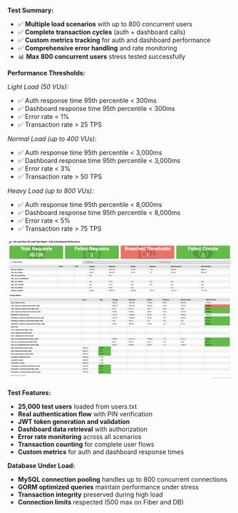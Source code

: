
**Test Summary:**
- ✅ **Multiple load scenarios** with up to 800 concurrent users
- ✅ **Complete transaction cycles** (auth + dashboard calls)
- ✅ **Custom metrics tracking** for auth and dashboard performance
- ✅ **Comprehensive error handling** and rate monitoring
- 📊 **Max 800 concurrent users** stress tested successfully

**Performance Thresholds:**

*Light Load (50 VUs):*
- ✅ Auth response time 95th percentile < 300ms
- ✅ Dashboard response time 95th percentile < 300ms
- ✅ Error rate < 1%
- ✅ Transaction rate > 25 TPS

*Normal Load (up to 400 VUs):*
- ✅ Auth response time 95th percentile < 3,000ms
- ✅ Dashboard response time 95th percentile < 3,000ms  
- ✅ Error rate < 3%
- ✅ Transaction rate > 50 TPS

*Heavy Load (up to 800 VUs):*
- ✅ Auth response time 95th percentile < 8,000ms
- ✅ Dashboard response time 95th percentile < 8,000ms
- ✅ Error rate < 5%
- ✅ Transaction rate > 75 TPS

![Stress Test Result](summary-k6.png)

**Test Features:**
- **25,000 test users** loaded from users.txt
- **Real authentication flow** with PIN verification
- **JWT token generation and validation**
- **Dashboard data retrieval** with authorization
- **Error rate monitoring** across all scenarios
- **Transaction counting** for complete user flows
- **Custom metrics** for auth and dashboard response times

**Database Under Load:**
- **MySQL connection pooling** handles up to 800 concurrent connections
- **GORM optimized queries** maintain performance under stress
- **Transaction integrity** preserved during high load
- **Connection limits** respected (500 max on Fiber and DB)
